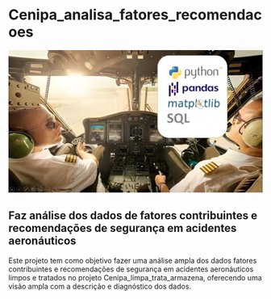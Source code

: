 # Cenipa_analisa_fatores_recomendacoes
![Imagem de Aviao](https://github.com/jairobernardesjunior/Cenipa_analisa_fatores_recomendacoes/blob/main/aviao4_b.jpg)
 
## Faz análise dos dados de fatores contribuintes e recomendações de segurança em acidentes aeronáuticos

Este projeto tem como objetivo fazer uma análise ampla dos dados fatores contribuintes e recomendações de segurança em acidentes aeronáuticos limpos e tratados no projeto Cenipa_limpa_trata_armazena, oferecendo uma visão ampla com a descrição e diagnóstico dos dados.
